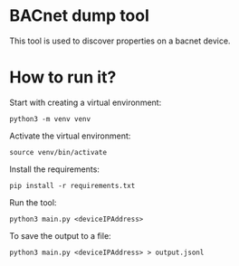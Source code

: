 # BACnet dump tool

This tool is used to discover properties on a bacnet device.

# How to run it?

Start with creating a virtual environment:

    python3 -m venv venv

Activate the virtual environment:

    source venv/bin/activate

Install the requirements:

    pip install -r requirements.txt

Run the tool:

    python3 main.py <deviceIPAddress>

To save the output to a file:

    python3 main.py <deviceIPAddress> > output.jsonl